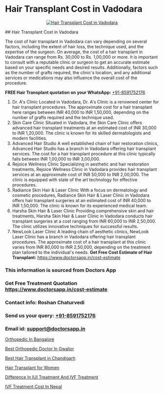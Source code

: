 # Hair Transplant Cost in Vadodara

<p align="center">
  <a href="https://doctorsapp.co.in/uploads/treatment_image/Finding%20the%20best%20hair%20clinic.jpg">
    <img src="https://doctorsapp.co.in/treatment/hair-transplant" alt="Hair Transplant Cost in Vadodara">
  </a>
</p>
## Hair Transplant Cost in Vadodara

The cost of hair transplant in Vadodara can vary depending on several factors, including the extent of hair loss, the technique used, and the expertise of the surgeon. On average, the cost of a hair transplant in Vadodara can range from Rs. 30,000 to Rs. 1,00,000 or more. It is important to consult with a reputable clinic or surgeon to get an accurate estimate based on your specific needs and desired results. Additionally, factors such as the number of grafts required, the clinic's location, and any additional services or medications may also influence the overall cost of the procedure.

**FREE Hair Transplant quotation on your WhatsApp:**  [+91-8591752176](https://api.whatsapp.com/send?phone=8591752176)

1) Dr. A's Clinic   Located in Vadodara, Dr. A's Clinic is a renowned center for hair transplant procedures. The approximate cost for a hair transplant here ranges between INR 40,000 to INR 1,50,000, depending on the number of grafts required and the technique used.
2) Skin Care Clinic   Situated in Vadodara, the Skin Care Clinic offers advanced hair transplant treatments at an estimated cost of INR 30,000 to INR 1,20,000. The clinic is known for its skilled dermatologists and modern facilities.
3) Advanced Hair Studio   A well established chain of hair restoration clinics, Advanced Hair Studio has a branch in Vadodara offering hair transplant services. The cost for a hair transplant procedure at this clinic typically falls between INR 1,00,000 to INR 3,00,000.
4) Rejoice Wellness Clinic   Specializing in aesthetic and hair restoration treatments, Rejoice Wellness Clinic in Vadodara provides hair transplant services at an approximate cost of INR 50,000 to INR 2,00,000. The clinic is equipped with state of the art technology for effective procedures.
5) Radiance Skin Hair & Laser Clinic   With a focus on dermatology and cosmetic procedures, Radiance Skin Hair & Laser Clinic in Vadodara offers hair transplant surgeries at an estimated cost of INR 40,000 to INR 1,50,000. The clinic is known for its experienced medical team.
6) Harsha Skin Hair & Laser Clinic   Providing comprehensive skin and hair treatments, Harsha Skin Hair & Laser Clinic in Vadodara conducts hair transplant surgeries at a cost ranging from INR 60,000 to INR 2,50,000. The clinic utilizes innovative techniques for successful results.
7) NewLook Laser Clinic   A leading chain of aesthetic clinics, NewLook Laser Clinic has a branch in Vadodara offering hair transplant procedures. The approximate cost of a hair transplant at this clinic varies from INR 80,000 to INR 2,50,000, depending on the treatment plan tailored to the individual's needs.
**Get Free Cost Estimate of Hair Transplant:** https://www.doctorsapp.in/cost-estimate

### This information is sourced from Doctors App 
### Get Free Treatment Quotation https://www.doctorsapp.in/cost-estimate
### Contact info: Roshan Chaturvedi 
### Send us your query: [+91-8591752176](https://api.whatsapp.com/send?phone=8591752176) 
### Email id: support@doctorsapp.in

[Orthopedic In Bangalore](https://www.linkedin.com/pulse/orthopedic-bangalore-doctorsappin-xwhbc?trackingId=LoY2caBi4ySfGMSuVhoalA%3D%3D&lipi=urn%3Ali%3Apage%3Ad_flagship3_company_admin%3Bv1vSrTMWRDqcHbnFEZaXTQ%3D%3D)

[Best Orthopedic Doctor In Gwalior](https://www.linkedin.com/pulse/best-orthopedic-doctor-gwalior-doctorsapp-united-arab-emirates-it9ue?trackingId=WR1i8J63mAz8GEACEsTOuw%3D%3D&lipi=urn%3Ali%3Apage%3Ad_flagship3_company_admin%3Bc8cvKR%2BzQDObJJNC2LloLw%3D%3D)

[Best Hair Transplant in Chandigarh](https://medium.com/@vanshmehar12/best-hair-transplant-in-chandigarh-8deeb712bc3a)

[Hair Transplant for Women](https://medium.com/@manish632504/hair-transplant-for-women-1936685a76ea)

[Difference In IUI Treatment And IVF Treatment](https://doctors-apps.github.io/doctorsapp/difference-in-iui-treatment-and-ivf-treatment)

[IVF Treatment Cost In Nepal](https://doctors-apps.github.io/doctorsapp/ivf-treatment-cost-in-nepal)

